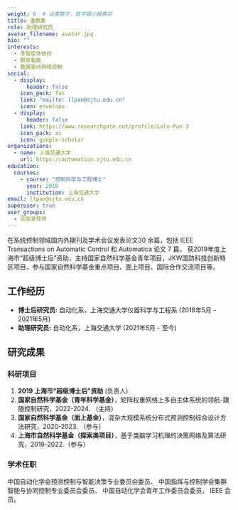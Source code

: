 ```yaml
---
weight: 6  # 设置数字，数字越小越靠前
title: 潘鹿鹿
role: 助理研究员
avatar_filename: avatar.jpg
bio: ""
interests:
  - 多智能体协作
  - 群体智能
  - 数据驱动网络控制
social:
  - display:
      header: false
    icon_pack: fas
    link: "mailto: llpan@sjtu.edu.cn"
    icon: envelope
  - display:
      header: false
    link: https://www.researchgate.net/profile/Lulu-Pan-3
    icon_pack: ai
    icon: google-scholar
organizations:
  - name: 上海交通大学
    url: https://automation.sjtu.edu.cn
education:
  courses:
    - course: "控制科学与工程博士"
      year: 2018
      institution: 上海交通大学
email: llpan@sjtu.edu.cn
superuser: true
user_groups:
  - 实验室导师
---
```



 在系统控制领域国内外期刊及学术会议发表论文30 余篇，包括 IEEE Transactions on Automatic Control 和 Automatica 论文 7 篇。 获2019年度上海市“超级博士后”资助，主持国家自然科学基金青年项目，JKW国防科技创新特区项目，参与国家自然科学基金重点项目、面上项目、国际合作交流项目等。


## 工作经历

* **博士后研究员:** 自动化系，上海交通大学仪器科学与工程系 (2018年5月 - 2021年5月)
* **助理研究员:** 自动化系，上海交通大学 (2021年5月 - 至今)


## 研究成果

### 科研项目

1. **2019 上海市“超级博士后”资助** (负责人)
2. **国家自然科学基金（青年科学基金）**，矩阵权重网络上多自主体系统的领航-跟随控制研究，2022-2024. （主持）
3. **国家自然科学基金（面上基金）**，混杂大规模系统分布式预测控制综合设计方法研究，2020-2023. （参与）
4. **上海市自然科学基金（探索类项目）**，基于类脑学习机理的决策网络及算法研究，2019-2022.（参与）

### 学术任职
 中国自动化学会预测控制与智能决策专业委员会委员、
 中国指挥与控制学会集群智能与协同控制专业委员会委员、
 中国自动化学会青年工作委员会委员，
 IEEE 会员。
